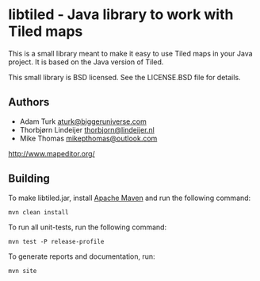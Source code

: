 # libtiled - Java library to work with Tiled maps

This is a small library meant to make it easy to use Tiled maps in your Java
project. It is based on the Java version of Tiled.

This small library is BSD licensed. See the LICENSE.BSD file for details.

## Authors

* Adam Turk <aturk@biggeruniverse.com>
* Thorbjørn Lindeijer <thorbjorn@lindeijer.nl>
* Mike Thomas <mikepthomas@outlook.com>

http://www.mapeditor.org/


## Building

To make libtiled.jar, install [Apache Maven](http://maven.apache.org/) and run the following command:

    mvn clean install

To run all unit-tests, run the following command:

    mvn test -P release-profile

To generate reports and documentation, run:

    mvn site
